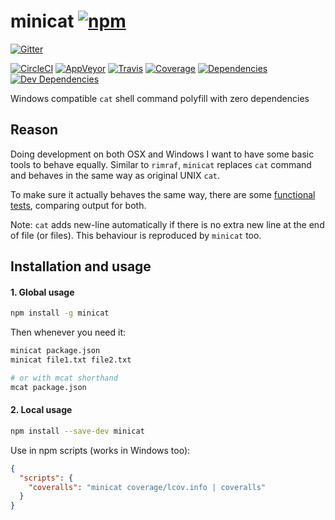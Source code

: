# minicat [![npm](https://img.shields.io/npm/v/minicat.svg?style=flat-square)](https://www.npmjs.com/package/minicat)

[![Gitter](https://img.shields.io/gitter/room/nkbt/help.svg?style=flat-square)](https://gitter.im/nkbt/help)

[![CircleCI](https://img.shields.io/circleci/project/nkbt/minicat.svg?style=flat-square&label=nix-build)](https://circleci.com/gh/nkbt/minicat)
[![AppVeyor](https://img.shields.io/appveyor/ci/nkbt/minicat.svg?style=flat-square&label=win-build)](https://ci.appveyor.com/project/nkbt/minicat)
[![Travis](https://img.shields.io/travis/nkbt/minicat.svg?style=flat-square&label=matrix-build)](https://travis-ci.org/nkbt/minicat)
[![Coverage](https://img.shields.io/codecov/c/github/nkbt/minicat.svg?style=flat-square)](https://codecov.io/github/nkbt/minicat?branch=master)
[![Dependencies](https://img.shields.io/david/nkbt/minicat.svg?style=flat-square)](https://david-dm.org/nkbt/minicat)
[![Dev Dependencies](https://img.shields.io/david/dev/nkbt/minicat.svg?style=flat-square)](https://david-dm.org/nkbt/minicat#info=devDependencies)


Windows compatible `cat` shell command polyfill with zero dependencies

## Reason

Doing development on both OSX and Windows I want to have some basic tools to behave equally. Similar to `rimraf`, `minicat` replaces `cat` command and behaves in the same way as original UNIX `cat`.

To make sure it actually behaves the same way, there are some [functional tests](test/functional.js), comparing output for both.

Note: `cat` adds new-line automatically if there is no extra new line at the end of file (or files). This behaviour is reproduced by `minicat` too.


## Installation and usage

#### 1. Global usage

```sh
npm install -g minicat
```

Then whenever you need it:
```sh
minicat package.json
minicat file1.txt file2.txt

# or with mcat shorthand
mcat package.json
```


#### 2. Local usage

```sh
npm install --save-dev minicat
```

Use in npm scripts (works in Windows too):
```json
{
  "scripts": {
    "coveralls": "minicat coverage/lcov.info | coveralls"
  }
}
```

